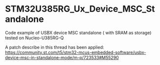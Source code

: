 # STM32U385RG_Ux_Device_MSC_Standalone
Code example of USBX device MSC standalone ( with SRAM as storage) tested on Nucleo-U385RG-Q

A patch describe in this thread has been applied:
https://community.st.com/t5/stm32-mcus-embedded-software/usbx-device-msc-in-standalone-mode/m-p/723533#M55290
